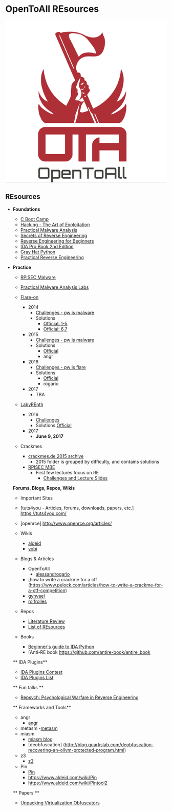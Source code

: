 # OpenToAll REsources
![OpenToAll Team Logo](./images/ota.png)

## REsources

- **Foundations**
  - [C Boot Camp](http://gribblelab.org/CBootCamp/)
  - [Hacking - The Art of Exploitation](https://www.nostarch.com/hacking2.htm)
  - [Practical Malware Analysis](https://www.nostarch.com/malware)
  - [Secrets of Reverse Engineering](https://www.amazon.ca/Reversing-Secrets-Engineering-Eldad-Eilam/dp/0764574817)
  - [Reverse Engineering for Beginners](https://beginners.re/)
  - [IDA Pro Book 2nd Edition](https://www.nostarch.com/idapro2.htm)
  - [Gray Hat Python](https://www.nostarch.com/ghpython.htm)
  - [Practical Reverse Engineering](https://www.amazon.ca/Practical-Reverse-Engineering-Reversing-Obfuscation/dp/1118787315)

- **Practice**
  - [RPISEC Malware](https://github.com/RPISEC/Malware/)
  - [Practical Malware Analysis Labs](https://practicalmalwareanalysis.com/labs/)
  - [Flare-on](http://flare-on.com)
    - 2014
        - [Challenges - pw is malware](http://flare-on.com/files/2014_FLAREOn_Challenges.zip)
        - Solutions
            - [Official: 1-5](https://www.fireeye.com/blog/threat-research/2014/11/the_flare_on_challen.html)
            - [Official: 6,7](https://www.fireeye.com/blog/threat-research/2014/11/flare_on_challengep.html)
    - 2015
        - [Challenges - pw is malware](http://flare-on.com/files/2015_FLAREOn_Challenges.zip)
        - Solutions
            - [Official](https://www.fireeye.com/blog/threat-research/2015/09/flare-on_challenges.html)
            - angr
    - 2016
        - [Challenges - pw is flare](http://flare-on.com/files/Flare-On3_Challenges.zip)
        - Solutions
            - [Official](https://www.fireeye.com/blog/threat-research/2016/11/2016_flare-on_challe.html)
            - rogario
    - 2017
        - TBA

  - [LabyREnth](http://labyrenth.com/)
    - 2016
        - [Challenges](http://labyrenth.com/archive/challenges.html)
        - Solutions
            [Official](http://researchcenter.paloaltonetworks.com/tag/labyrenth/)
    - 2017
        - **June 9, 2017**

  - Crackmes
    - [crackmes.de 2015 archive](https://tuts4you.com/download.php?view.3152)
        - 2015 folder is grouped by difficulty, and contains solutions
    - [RPISEC MBE](https://github.com/RPISEC/MBE)
        - First few lectures focus on RE
            - [Challenges and Lecture Slides](http://security.cs.rpi.edu/courses/binexp-spring2015/)

  **Forums, Blogs, Repos, Wikis**
  - Important Sites
   - [tuts4you - Articles, forums, downloads, papers, etc.] https://tuts4you.com/
   - [openrce] http://www.openrce.org/articles/

  - Wikis
    - [aldeid](https://www.aldeid.com)
    - [yobi](http://wiki.yobi.be/wiki/Reverse-Engineering)

  - Blogs & Articles
    - OpenToAll
      - [alessandrogario](https://alessandrogar.io/)
    - [how to write a crackme for a ctf (https://www.pelock.com/articles/how-to-write-a-crackme-for-a-ctf-competition)
    - [gynvael](http://gynvael.coldwind.pl/?blog=1)
    - [rolfrolles](http://www.msreverseengineering.com/blog/)
  - Repos
    - [Literature Review](https://github.com/REMath/literature_review/)
    - [List of REsources](https://github.com/wtsxDev/reverse-engineering)
  - Books
    - [Beginner's guide to IDA Python](https://leanpub.com/IDAPython-Book)
    - [Anti-RE book  https://github.com/antire-book/antire_book

  ** IDA Plugins**
    - [IDA Plugins Contest](https://www.hex-rays.com/contests/)
    - [IDA Plugins List](https://github.com/onethawt/idaplugins-list)

  ** Fun talks **
    - [Repsych: Psychological Warfare in Reverse Engineering](https://www.youtube.com/watch?v=HlUe0TUHOIc)

  ** Frameworks and Tools**
    - angr
        - [angr](http://angr.io/)
    - metasm
        -[metasm](https://github.com/jjyg/metasm/)
    - miasm
        - [miasm blog](http://www.miasm.re/blog/)
        - [deobfuscation] (http://blog.quarkslab.com/deobfuscation-recovering-an-ollvm-protected-program.html)
    - z3
      - [z3](https://github.com/Z3Prover/z3)
    - Pin
        - [Pin](https://software.intel.com/en-us/articles/pin-a-dynamic-binary-instrumentation-tool)
        - https://www.aldeid.com/wiki/Pin
        - https://www.aldeid.com/wiki/Pintool2

  ** Papers **
    - [Unpacking Virtualization Obfuscators](https://www.usenix.org/legacy/events/woot09/tech/full_papers/rolles.pdf)

